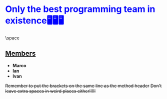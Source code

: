 # <span style="color: blue;">**Only the best programming team in existence🖥️🖥️🖥️**</span>
\space
## <ins>Members</ins>
- **Marco**
- **Ian**
- **Ivan**

~~Remember to put the brackets on the same line as the method header~~
~~Don't leave extra spaces in weird places either!!!!!~~